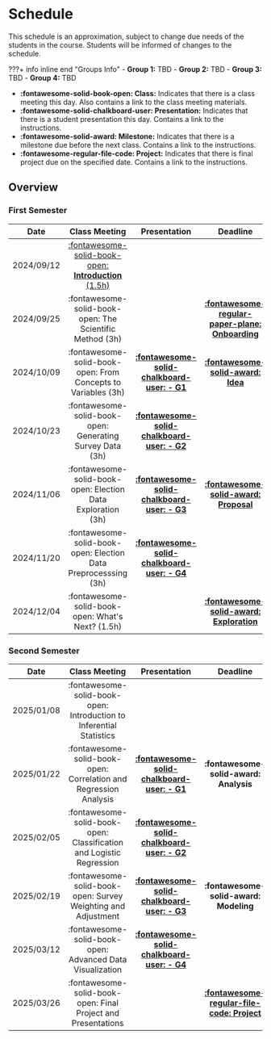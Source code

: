 # Schedule

This schedule is an approximation, subject to change due needs of the students in the course. Students will be informed of changes to the schedule.

???+ info inline end "Groups Info"
    - **Group 1:** TBD
    - **Group 2:** TBD
    - **Group 3:** TBD
    - **Group 4:** TBD

- **:fontawesome-solid-book-open: Class:** Indicates that there is a class meeting this day. Also contains a link to the class meeting materials.
- **:fontawesome-solid-chalkboard-user: Presentation:** Indicates that there is a student presentation this day. Contains a link to the instructions.
- **:fontawesome-solid-award: Milestone:** Indicates that there is a milestone due before the next class. Contains a link to the instructions.
- **:fontawesome-regular-file-code: Project:** Indicates that there is final project due on the specified date. Contains a link to the instructions.


## Overview

### First Semester

| Date       | Class Meeting | Presentation                                                               | Deadline |
| :-:        |:-:                                                                                             | :-:                                                                        | :-:      |
| 2024/09/12 | [:fontawesome-solid-book-open: **Introduction** (1.5h)](modules/introduction.md)                |                                                                            |          |
| 2024/09/25 | :fontawesome-solid-book-open: The Scientific Method (3h)                |                                                                            | [**:fontawesome-regular-paper-plane: Onboarding**](resources/onboarding.md) |
| 2024/10/09 | :fontawesome-solid-book-open: From Concepts to Variables (3h)   |[**:fontawesome-solid-chalkboard-user: - G1**](activities/participation.md) | [**:fontawesome-solid-award: Idea**](https://colab.research.google.com/github/mickaeltemporao/data-analysis/blob/main/materials/assignment-1.ipynb)     |
| 2024/10/23 | :fontawesome-solid-book-open: Generating Survey Data (3h)       |[**:fontawesome-solid-chalkboard-user: - G2**](activities/participation.md) | |
| 2024/11/06 | :fontawesome-solid-book-open: Election Data Exploration (3h)    |[**:fontawesome-solid-chalkboard-user: - G3**](activities/participation.md) | [**:fontawesome-solid-award: Proposal**](https://colab.research.google.com/github/mickaeltemporao/data-analysis/blob/main/materials/assignment-2.ipynb)     |
| 2024/11/20 | :fontawesome-solid-book-open: Election Data Preprocesssing (3h) |[**:fontawesome-solid-chalkboard-user: - G4**](activities/participation.md) | |
| 2024/12/04 | :fontawesome-solid-book-open: What's Next? (1.5h)                                                                                |                                                                            | [**:fontawesome-solid-award: Exploration**](https://colab.research.google.com/github/mickaeltemporao/data-analysis/blob/main/materials/assignment-3.ipynb) |

### Second Semester

| Date       | Class Meeting | Presentation                                                               | Deadline |
| :-:        | :-: | :-:                                                                        | :-:      |
| 2025/01/08 | :fontawesome-solid-book-open: Introduction to Inferential Statistics                |                                                                            |          |
| 2025/01/22 | :fontawesome-solid-book-open: Correlation and Regression Analysis   |[**:fontawesome-solid-chalkboard-user: - G1**](activities/participation.md) | **:fontawesome-solid-award: Analysis**     |
| 2025/02/05 | :fontawesome-solid-book-open: Classification and Logistic Regression       |[**:fontawesome-solid-chalkboard-user: - G2**](activities/participation.md) | |
| 2025/02/19 | :fontawesome-solid-book-open: Survey Weighting and Adjustment    |[**:fontawesome-solid-chalkboard-user: - G3**](activities/participation.md) | **:fontawesome-solid-award: Modeling** |
| 2025/03/12 | :fontawesome-solid-book-open: Advanced Data Visualization |[**:fontawesome-solid-chalkboard-user: - G4**](activities/participation.md) | |
| 2025/03/26 | :fontawesome-solid-book-open: Final Project and Presentations|                                                                            | [**:fontawesome-regular-file-code: Project**](activities/project.md)|


<!-- | Date       | Module                             | Class                                                      | Presentation                                                                   | Deadline                                  | -->
<!-- | :-:        | :-:                                | :-:                                                        | :-:                                                                            | :-:                                       | -->
<!-- | 2022/01/14 | Wrangling Survey Data I            | [:fontawesome-solid-book-open:](modules/management-1.md) |                                                                                |                                           | -->
<!-- | 2022/01/21 | Wrangling Survey Data II           | :fontawesome-solid-book-open:                            | [**:fontawesome-solid-chalkboard-user: - G2**](activities/participation.md) |                                           | -->
<!-- | 2022/01/28 | Wrangling Survey Data III          | :fontawesome-solid-book-open:                            | [**:fontawesome-solid-chalkboard-user: - G1**](activities/participation.md) |                                           | -->
<!-- | 2022/02/04 | Modeling I                         | :fontawesome-solid-book-open:                            | [**:fontawesome-solid-chalkboard-user: - G3**](activities/participation.md) | **:fontawesome-solid-award: Analysis**    | -->
<!-- | 2022/02/11 | Modeling II                        | :fontawesome-solid-book-open:                            |                                                                                |                                           | -->
<!-- | 2022/02/18 | Modeling III                       | :fontawesome-solid-book-open:                            | [**:fontawesome-solid-chalkboard-user: - G4**](activities/participation.md) |                                           | -->
<!-- | 2022/02/25 | :fontawesome-solid-umbrella-beach: |                                                            |                                                                                |                                           | -->
<!-- | 2022/03/04 | Inference I                        | :fontawesome-solid-book-open:                            | [**:fontawesome-solid-chalkboard-user: - G2**](activities/participation.md) |                                           | -->
<!-- | 2022/03/11 | Inference II                       | :fontawesome-solid-book-open:                            | [**:fontawesome-solid-chalkboard-user: - G1**](activities/participation.md) | **:fontawesome-solid-award: Modeling**    | -->
<!-- | 2022/03/18 | Inference III                      | :fontawesome-solid-book-open:                            |                                                                                |                                           | -->
<!-- | 2022/03/25 | Communication I                    | :fontawesome-solid-book-open:                            | [**:fontawesome-solid-chalkboard-user: - G3**](activities/participation.md) |                                           | -->
<!-- | 2022/04/01 | Communication II                   | :fontawesome-solid-book-open:                            | [**:fontawesome-solid-chalkboard-user: - G4**](activities/participation.md) |                                           | -->
<!-- | 2022/04/10 | **Paper Deadline**                 |                                                            |                                                                                | **:fontawesome-regular-file-code: Paper** | -->

<!---->
<!-- #### **Session 1: Introduction to Data Analysis in Political Science** -->
<!-- #### **Session 2: Introduction to Programming with Python** -->
<!-- #### **Session 3: Data Structures in Python** -->
<!-- #### **Session 4: Introduction to Election Survey Data** -->
<!-- #### **Session 5: Data Cleaning and Preprocessing** -->
<!-- #### **Session 6: Exploratory Data Analysis (EDA)** -->
<!-- #### **Session 7: Introduction to Inferential Statistics** -->
<!-- #### **Session 8: Correlation and Regression Analysis** -->
<!-- #### **Session 9: Classification and Logistic Regression** -->
<!-- #### **Session 10: Survey Weighting and Adjustment** -->
<!-- #### **Session 11: Advanced Data Visualization** -->
<!-- #### **Session 12: Final Project and Presentation** -->
<!---->
<!-- [](modules/programming-2.md)  -->
<!-- [](modules/programming-3.md) -->
<!-- [](modules/exploration-1.md) -->
<!-- [](modules/exploration-2.md)  -->
<!-- [](modules/exploration-4.md)  -->
<!-- [](modules/exploration-5.md)  -->
